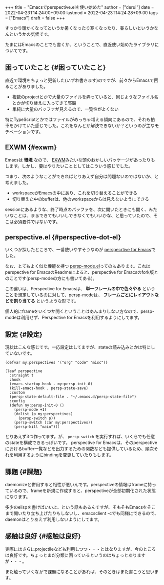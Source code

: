 +++
title = "Emacsでperspective.elを使い始めた"
author = ["derui"]
date = 2022-04-23T14:24:00+09:00
lastmod = 2022-04-23T14:24:28+09:00
tags = ["Emacs"]
draft = false
+++

すっかり暖かくなってというか暑くなったり寒くなったり、春らしいというかなんというかの気候です。

たまにはEmacsのことでも書くか、ということで、直近使い始めたライブラリについてです。

<!--more-->


## 困っていたこと {#困っていたこと}

直近で環境をちょっと更新した(いずれ書きます)のですが、前々からEmacsで困ることがありました。

-   複数のprojectとかで大量のファイルを弄っていると、同じようなファイル名とかが切り替えに入ってきて邪魔
-   単純に大量のバッファが見えるので、一覧性がよくない

特にTypeScriptとかではファイルがめっちゃ増える傾向にあるので、それも拍車をかけていた感じでした。これをなんとか解決できないか？というのが主なモチベーションです。


## EXWM {#exwm}

Emacsは **環境** なので、 [EXWM](https://github.com/ch11ng/exwm)みたいな頭のおかしいパッケージがあったりもします。しかし、要はやりたいこととしてはこういう感じでした。

つまり、次のようなことができればとりあえず自分は問題ないのではないか、と考えました。

-   workspaceがEmacsの中にあり、これを切り替えることができる
-   切り替えた中のbufferは、他のworkspaceからは見えないようにできる

sessionにあるような、終了時点のバッファを、次に開いたときにも開く、みたいなことは、まぁできてもいいしできなくてもいいかな、と思っていたので、そこは必須要件ではないです。


## perspective.el {#perspective-dot-el}

いくつか探したところで、一番使いやすそうなのが [perspecrtive for Emacs](https://github.com/nex3/perspective-el)でした。

なお、とてもよく似た機能を持つ [persp-mode.el](https://github.com/Bad-ptr/persp-mode.el)ってのもあります。これはperspective for EmacsのReadmeによると、perspective for Emacsのfork版とのことです(persp-modeの方にも書いてある)。

この違いは、Perspective for Emacsは、 **単一フレームの中で色々やる** ということを想定しているのに対して、persp-modeは、 **フレームごとにレイアウトなどを割り当てる** というような形です。

個人的にframeをいくつか開くということはあんまりしない方なので、persp-modeは利用せず、Perspective for Emacsを利用するようにしてます。


## 設定 {#設定}

現状はこんな感じです。一応設定はしてますが、stateの読み込みとかは特にしていないです。

```emacs-lisp
(defvar my:perspectives '("org" "code" "misc"))

(leaf perspective
  :straight t
  :hook
  (emacs-startup-hook . my:persp-init-0)
  (kill-emacs-hook . persp-state-save)
  :custom
  (persp-state-default-file . "~/.emacs.d/persp-state-file")
  :config
  (defun my:persp-init-0 ()
    (persp-mode +1)
    (dolist (p my:perspectives)
      (persp-switch p))
    (persp-switch (car my:perspectives))
    (persp-kill "main")))
```

とりあえず3つ作ってます。が、 `persp-switch` を実行すれば、いくらでも任意のstateを構成できるっぽいです。
perspective for Emacsは、そのperspectiveにおけるbuffer一覧などを出力するための関数なども提供しているため、順次それを利用するようにbindingを変更していたりもします。


## 課題 {#課題}

daemonizeと併用すると相性が悪いんです。perspectiveの情報はframeに持っているので、frameを新規に作成すると、perspectiveが全部初期化された状態になります。

多少のelispを書けばいいよ、という話もあるんですが、そもそもEmacsをそこまで開いたり立ち上げたりもしないし、emacsclient -cでも同様にできるので、daemonはとりあえず利用しないようにしてます。


## 感触は良好 {#感触は良好}

実際にはさらにprojectileなども利用しつつ・・・とはなりますが、今のところは良好です。ちょっとまだ分類に困っているというのはちょっとありますが・・・。

また触っていくなかで課題になることがあれば、そのときはまた書こうと思います。
